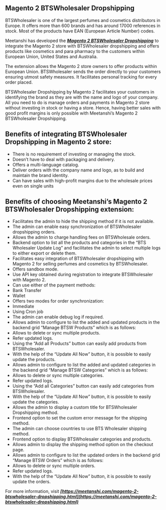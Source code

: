 ## Magento 2 BTSWholesaler Dropshipping

BTSWholesaler is one of the largest perfumes and cosmetics distributors in Europe. It offers more than 600 brands and has around 17000 references in stock. Most of the products have EAN (European Article Number) codes.


Meetanshi has developed the   ***[Magento 2 BTSWholesaler Dropshipping](https://meetanshi.com/magento-2-btswholesaler-dropshipping.html)*** to integrate the Magento 2 store with BTSWholesaler dropshipping and offers products like cosmetics and para pharmacy to the customers within European Union, United States and Australia.

The extension allows the Magento 2 store owners to offer products within European Union. BTSWholesaler sends the order directly to your customers ensuring utmost safety measures. It facilitates personal tracking for every order placed.

BTSWholesaler Dropshipping by Magento 2 facilitates your customers in identifying the brand as they are with the name and logo of your company. All you need to do is manage orders and payments in Magento 2 store without investing in stock or having a store. Hence, having better sales with good profit margins is only possible with Meetanshi’s Magento 2 BTSWholesaler Dropshipping.


## Benefits of integrating BTSWholesaler Dropshipping in Magento 2 store:


*  There is no requirement of investing or managing the stock.
*  Doesn’t have to deal with packaging and delivery.
*  Offers a multi-language catalog.
* Deliver orders with the company name and logo, as to build and maintain the brand identity.
*  Can have sales with high-profit margins due to the wholesale prices even on single units

##  Benefits of choosing Meetanshi’s Magento 2 BTSWholesaler Dropshipping extension:

*  Facilitates the admin to hide the shipping method if it is not available.
*  The admin can enable easy synchronization of BTSWholesaler dropshipping orders.
* Allows the admin to charge handling fees on BTSWholesale orders.
*  Backend option to list all the products and categories in the “BTS Wholesaler Update Log” and facilitates the admin to select multiple logs to either export or delete them.
*  Facilitates easy integration of BTSWholesaler dropshipping with Magento 2 for selling perfumes and cosmetics by BTSWholesaler.
*  Offers sandbox mode.
*  Use API key obtained during registration to integrate BTSWholesaler with Magento 2.
*  Can use either of the payment methods:
*  Bank Transfer
*  Wallet
*  Offers two modes for order synchronization:
*  Immediate
*  Using Cron job
*  The admin can enable debug log if required.
*  Allows admin to configure to list the added and updated products in the backend grid “Manage BTSW Products” which is as follows:
*  Allows to delete or sync multiple products.
*  Refer updated logs.
*  Using the “Add all Products” button can easily add products from BTSWholesaler.
*  With the help of the “Update All Now” button, it is possible to easily update the products.
*  Allows admin to configure to list the added and updated categories in the backend grid “Manage BTSW Categories” which is as follows:
*  Allows to delete or sync multiple categories.
*  Refer updated logs.
*  Using the “Add all Categories” button can easily add categories from BTSWholesaler.
*  With the help of the “Update All Now” button, it is possible to easily update the categories.
*  Allows the admin to display a custom title for BTSWholesaler Dropshipping method.
*  Frontend option to set the custom error message for the shipping method.
*  The admin can choose countries to use BTS Wholesaler shipping method.
*  Frontend option to display BTSWholesaler categories and products.
*  Allows admin to display the shipping method option on the checkout page.
*  Allows admin to configure to list the updated orders in the backend grid “Manage BTSW Orders” which is as follows:
*  Allows to delete or sync multiple orders.
* Refer updated logs.
*  With the help of the “Update All Now” button, it is possible to easily update the orders.


For more information, visit ***[https://meetanshi.com/magento-2-btswholesaler-dropshipping.html](https://meetanshi.com/magento-2-btswholesaler-dropshipping.html)***




